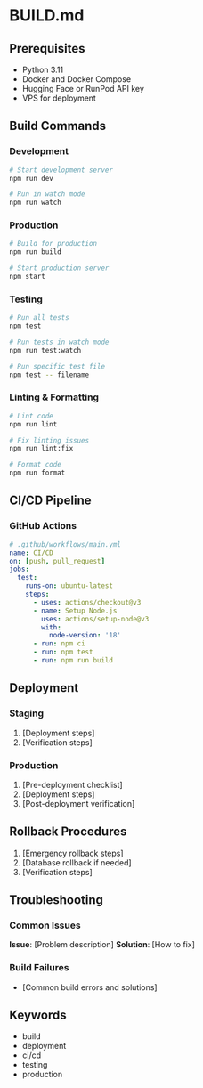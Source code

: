 # BUILD.md

## Prerequisites
- Python 3.11
- Docker and Docker Compose
- Hugging Face or RunPod API key
- VPS for deployment

## Build Commands

### Development
```bash
# Start development server
npm run dev

# Run in watch mode
npm run watch
```

### Production
```bash
# Build for production
npm run build

# Start production server
npm start
```

### Testing
```bash
# Run all tests
npm test

# Run tests in watch mode
npm run test:watch

# Run specific test file
npm test -- filename
```

### Linting & Formatting
```bash
# Lint code
npm run lint

# Fix linting issues
npm run lint:fix

# Format code
npm run format
```

## CI/CD Pipeline

### GitHub Actions
```yaml
# .github/workflows/main.yml
name: CI/CD
on: [push, pull_request]
jobs:
  test:
    runs-on: ubuntu-latest
    steps:
      - uses: actions/checkout@v3
      - name: Setup Node.js
        uses: actions/setup-node@v3
        with:
          node-version: '18'
      - run: npm ci
      - run: npm test
      - run: npm run build
```

## Deployment

### Staging
1. [Deployment steps]
2. [Verification steps]

### Production
1. [Pre-deployment checklist]
2. [Deployment steps]
3. [Post-deployment verification]

## Rollback Procedures
1. [Emergency rollback steps]
2. [Database rollback if needed]
3. [Verification steps]

## Troubleshooting

### Common Issues
**Issue**: [Problem description]
**Solution**: [How to fix]

### Build Failures
- [Common build errors and solutions]

## Keywords <!-- #keywords -->
- build
- deployment
- ci/cd
- testing
- production
